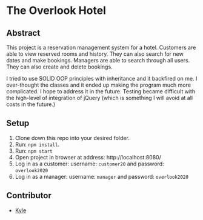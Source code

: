 # The Overlook Hotel


## Abstract

This project is a reservation management system for a hotel. Customers are able to view reserved rooms and history. They can also search for new dates and make bookings. Managers are able to search through all users. They can also create and delete bookings.

I tried to use SOLID OOP principles with inheritance and it backfired on me. I over-thought the classes and it ended up making the program much more complicated. I hope to address it in the future. Testing became difficult with the high-level of integration of jQuery (which is something I will avoid at all costs in the future.)


## Setup

1. Clone down this repo into your desired folder.
1. Run: `npm install`.
1. Run: `npm start`
1. Open project in browser at address: http://localhost:8080/
1. Log in as a customer: username: `customer20` and password: `overlook2020`
1. Log in as a manager: username: `manager` and password: `overlook2020`

## Contributor
* [Kyle](https://github.com/KCWill)
